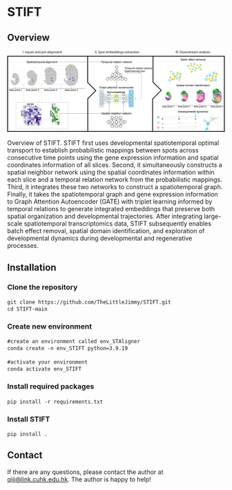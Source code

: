 # STIFT

## Overview

 ![1735978713551.png](./1735978713551.png)

Overview of STIFT. STIFT first uses developmental spatiotemporal optimal transport to establish probabilistic mappings between spots across consecutive time points using the gene expression information and spatial coordinates information of all slices. Second, it simultaneously constructs a spatial neighbor network using the spatial coordinates information within each slice and a temporal relation network from the probabilistic mappings. Third, it integrates these two networks to construct a spatiotemporal graph. Finally, it takes the spatiotemporal graph and gene expression information to Graph Attention Autoencoder (GATE) with triplet learning informed by temporal relations to generate integrated embeddings that preserve both spatial organization and developmental trajectories. After integrating large-scale spatiotemporal transcriptomics data, STIFT subsequently enables batch effect removal, spatial domain identification, and exploration of developmental dynamics during developmental and regenerative processes.

## Installation

### Clone the repository

```
git clone https://github.com/TheLittleJimmy/STIFT.git
cd STIFT-main
```

### Create new environment

```
#create an environment called env_STAligner
conda create -n env_STIFT python=3.9.19

#activate your environment
conda activate env_STIFT
```

### Install required packages

```
pip install -r requirements.txt
```

### Install STIFT

```
pip install .
```

## Contact

If there are any questions, please contact the author at qiji@link.cuhk.edu.hk. The author is happy to help!
